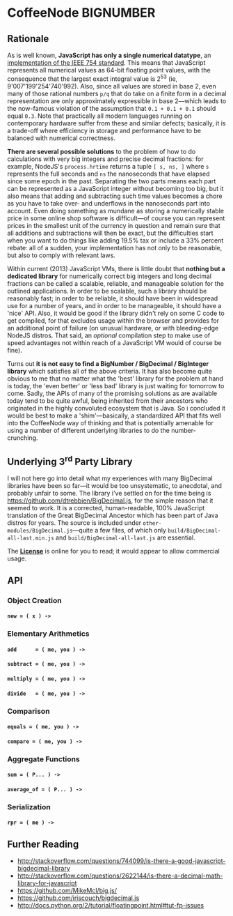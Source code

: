 

# CoffeeNode BIGNUMBER

## Rationale

As is well known, **JavaScript has only a single numerical datatype**, an [implementation of the IEEE 754
standard](https://en.wikipedia.org/wiki/IEEE_754#Basic_formats). This means that JavaScript represents all
numerical values as 64-bit floating point values, with the consequence that the largest exact integral
value is 2<sup>53</sup> (ie, 9'007'199'254'740'992). Also, since all values are stored in base 2, even
many of those rational numbers `p/q` that do take on a finite form in a decimal representation are only
approximately expressible in base 2—which leads to the now-famous violation of the assumption that
`0.1 + 0.1 + 0.1` should equal `0.3`. Note that practically all modern languages running on contemporary hardware
suffer from these and similar defects; basically, it is a trade-off where efficiency in storage and performance
have to be balanced with numerical correctness.

**There are several possible solutions** to the problem of how to do calculations with very big integers and
precise decimal fractions: for example, NodeJS's `process.hrtime` returns a tuple `[ s, ns, ]` where `s`
represents the full seconds and `ns` the nanoseconds that have elapsed since some epoch in the past.
Separating the two parts means each part can be represented as a JavaScript integer without becoming too
big, but  it also means that adding and subtracting such time values becomes a chore as you have to take
over- and underflows in the nanoseconds part into account. Even doing something as mundane as storing a
numerically stable price in some online shop software is difficult—of course you can represent prices in
the smallest unit of the currency in question and remain sure that all additions and subtractions will
then be exact, but the difficulties start when you want to do things like adding 19.5% tax or include a
33% percent rebate: all of a sudden, your implementation has not only to be reasonable, but also to comply
with relevant laws.

Within current (2013) JavaScript VMs, there is little doubt that **nothing but a dedicated library** for
numerically correct big integers and long decimal fractions can be called a scalable, reliable, and
manageable solution for the outlined applications. In order to be scalable, such a library should be
reasonably fast; in order to be reliable, it should have been in widespread use for a number of years, and
in order to be manageable, it should have a 'nice' API. Also, it would be good if the library didn't rely
on some C code to get compiled, for that excludes usage within the browser and provides for an additional
point of failure (on unusual hardware, or with bleeding-edge NodeJS distros. That said, an *optional* compilation step
to make use of speed advantages not within reach of a JavaScript VM would of course be fine).

Turns out **it is not easy to find a BigNumber / BigDecimal / BigInteger library** which satisfies all of the
above criteria. It has also become quite obvious to me that no matter what the 'best' library for the
problem at hand is today, the 'even better' or 'less bad' library is just waiting for tomorrow to come.
Sadly, the APIs of many of the promising solutions as are available today tend to be quite awful, being inherited
from their ancestors who originated in the highly convoluted ecosystem that is Java. So i concluded it would
be best to make a 'shim'—basically, a standardized API that fits well into the CoffeeNode way of thinking
and that is potentially amenable for using a number of different underlying libraries to do the number-crunching.


## Underlying 3<sup>rd</sup> Party Library

I will not here go into detail what my experiences with many BigDecimal libraries have been so far—it would
be too unsystematic, to anecdotal, and probably unfair to some. The library i've settled on for the time being
is https://github.com/dtrebbien/BigDecimal.js, for the simple reason that it seemed to work. It is a
corrected, human-readable, 100% JavaScript translation of the Great BigDecimal Ancestor which has been part of
Java distros for years. The source is included under `other-modules/BigDecimal.js`—quite a few files, of which
only `build/BigDecimal-all-last.min.js` and `build/BigDecimal-all-last.js` are essential.

The [**License**](http://source.icu-project.org/repos/icu/icu4j/tags/milestone-52-0-1/main/shared/licenses/license.html)
is online for you to read; it would appear to allow commercial usage.

## API


### Object Creation

#### `new = ( x ) ->`

### Elementary Arithmetics

#### `add      = ( me, you ) ->`
#### `subtract = ( me, you ) ->`
#### `multiply = ( me, you ) ->`
#### `divide   = ( me, you ) ->`

### Comparison

#### `equals = ( me, you ) ->`
#### `compare = ( me, you ) ->`

### Aggregate Functions

#### `sum = ( P... ) ->`
#### `average_of = ( P... ) ->`

### Serialization

#### `rpr = ( me ) ->`


## Further Reading

* http://stackoverflow.com/questions/744099/is-there-a-good-javascript-bigdecimal-library
* http://stackoverflow.com/questions/2622144/is-there-a-decimal-math-library-for-javascript
* https://github.com/MikeMcl/big.js/
* https://github.com/iriscouch/bigdecimal.js
* http://docs.python.org/2/tutorial/floatingpoint.html#tut-fp-issues
